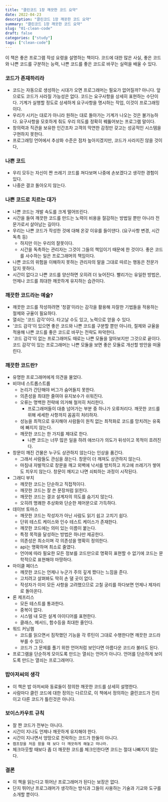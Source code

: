 ```yaml
---
title: "클린코드 1장 깨끗한 코드 요약"
date: 2022-04-23
description: "클린코드 1장 깨끗한 코드 요약"
summary: "클린코드 1장 깨끗한 코드 요약"
slug: "01-clean-code"
draft: false
categories: ["study"]
tags: ["clean-code"]
---
```


이 책은 좋은 프로그램 작성 요령을 설명하는 책이다. 코드에 대한 많은 사실, 좋은 코드와 나쁜 코드를 구분하는 능력, 나쁜 코드를 좋은 코드로 바꾸는 실력을 배울 수 있다.

### 코드가 존재하리라

- 코드는 자동으로 생성하는 시대가 오면 프로그래머는 필요가 없어질까? 아니다. 앞으로도 코드가 사라질 가능성은 없다. 코드는 요구사항을 상세히 표현하는 수단이다. 기계가 실행할 정도로 상세하게 요구사항을 명시하는 작업, 이것이 프로그래밍이다.
- 우리가 시키는 대로가 아니라 원하는 대로 돌아가는 기계가 나오는 것은 불가능하다. 요구사항을 모호하게 줘도 우리 의도를 정확히 꿰뚫어보는 프로그램 말이다.
- 창의력과 직관을 보유한 인간조차 고객의 막연한 감정만 갖고는 성공적인 시스템을 구현하지 못한다.
- 프로그래밍 언어에서 추상화 수준은 점차 높아지겠지만, 코드가 사라지진 않을 것이다,

### 나쁜 코드

- 우리 모두는 자신이 짠 쓰레기 코드를 쳐다보며 나중에 손보겠다고 생각한 경험이 있다.
- 나중은 결코 돌아오지 않는다.

### 나쁜 코드로 치르는 대가

- 나쁜 코드는 개발 속도를 크게 떨어뜨린다.
- 시간을 들여 깨끗한 코드를 만드는 노력이 비용을 절감하는 방법일 뿐만 아니라 전문가로서 살아남는 길이다.
- 우리는 나쁜 코드가 작성한 것에 대해 온갖 이유를 들이댄다. (요구사항 변경, 시간 독촉 등)
  - 하지만 이는 우리의 잘못이다.
  - 시간을 독촉하는 관리자는 그것이 그들의 책임이기 때문에 한 것이다. 좋은 코드를 사수하는 일은 프로그래머의 책임이다.
- 나쁜 코드의 위험을 이해하지 못하는 관리자의 말을 그대로 따르는 행동은 전문가 답지 못하다.
- 시간이 없다고 나쁜 코드를 양산하면 오히려 더 늦어진다. 빨리가는 유일한 방법은, 언제나 코드를 최대한 깨끗하게 유지하는 습관이다.

### 깨끗한 코드라는 예술?

- 깨끗한 코드를 작성하려면 '청결'이라는 감각을 활용해 자잘한 기법들을 적용하는 절제와 규율이 필요하다.
- 열쇠는 '코드 감각'이다. 타고날 수도 있고, 노력으로 얻을 수 있다.
- '코드 감각'이 있으면 좋은 코드와 나쁜 코드를 구분할 뿐만 아니라, 절제와 규율을 적용해 나쁜 코드를 좋은 코드로 바꾸는 전략도 파악한다.
- '코드 감각'이 없는 프로그래머도 때로는 나쁜 모듈을 알아보지만 그것으로 끝이다. 코드 감각'이 있는 프로그래머는 나쁜 모듈을 보면 좋은 모듈로 개선할 방안을 떠올린다.

### 깨끗한 코드란?

- 유명한 프로그래머에게 의견을 물었다.
- 비야네 스트롭스트룹
  - 논리가 간단해야 버그가 숨어들지 못한다.
  - 의존성을 최대한 줄여야 유지보수가 쉬워진다.
  - 오류는 명백한 전략에 의거해 철저히 처리한다.
    - 프로그래머들이 대충 넘어가는 부분 중 하나가 오류처리다. 깨끗한 코드를 위해 세세한 사항까지 꼼꼼히 처리하자.
  - 성능을 최적으로 유지해야 사람들이 원칙 없는 최적화로 코드를 망치려는 유혹에 빠지지 않는다.
  - 깨끗한 코드는 한 가지를 제대로 한다.
    - 나쁜 코드는 너무 많은 일을 하려 애쓰다가 의도가 뒤섞이고 목적이 흐려진다.
- 창문이 깨진 건물은 누구도 상관하지 않는다는 인상을 품긴다.
  - 그래서 사람들도 관심을 끊는다. 창문이 더 깨져도 상관하지 않는다.
  - 마침내 자발적으로 창문을 깨고 외벽에 낙서를 방치하고 차고에 쓰레기가 쌓여도 치우지 않는다. 창문이 깨지고 나면 쇠퇴하는 과정이 시작된다.
- 그래디 부치
  - 깨끗한 코드는 단순하고 직접적이다.
  - 깨끗한 코드는 잘 쓴 문장처럼 읽힌다.
  - 깨끗한 코드는 결코 설계자의 의도를 숨기지 않는다.
  - 오히려 명쾌한 추상화와 단순한 제어문으로 가득하다.
- 데이브 토마스
  - 깨끗한 코드는 작성자가 아닌 사람도 읽기 쉽고 고치기 쉽다.
  - 단위 테스트 케이스와 인수 테스트 케이스가 존재한다.
  - 깨끗한 코드에는 의미 있는 이름이 붙는다.
  - 특정 목적을 달성하는 방법은 하나만 제공한다.
  - 의존성은 최소이며 각 의존성을 명확히 정의한다.
  - api는 명확하며 최소로 줄였다.
  - 언어에 따라 필요한 모든 정보를 코드만으로 명확히 표현할 수 없기에 코드는 문학적으로 표현해야 마땅하다.
- 마이클 페더스
  - 깨끗한 코드는 언제나 누군가 주의 깊게 짰다는 느낌을 준다.
  - 고치려고 살펴봐도 딱히 손 댈 곳이 없다.
  - 작성자가 이미 모든 사항을 고려했으므로 고칠 궁리를 하다보면 언제나 제자리로 돌아온다.
- 론 제프리스
  - 모든 테스트를 통과한다.
  - 중복이 없다.
  - 시스템 내 모든 설계 아이디어를 표현한다.
  - 클래스, 메서드, 함수등을 최대한 줄인다.
- 워드 커닝햄
  - 코드를 읽으면서 짐작했던 기능을 각 루틴이 그대로 수행한다면 깨끗한 코드라 부를 수 있다.
  - 코드가 그 문제를 풀기 위한 언어처럼 보인다면 아름다운 코드라 불러도 된다.
- 프로그램을 단순하게 모이도록 만드는 열쇠는 언어가 아니다. 언어를 단순하게 보이도록 만드는 열쇠는 프로그래머다.

### 밥아저씨의 생각

- 이 책은 밥 아저씨와 동료들이 정의한 깨끗한 코드를 상세히 설명한다.
- 사람마다 클린 코드에 대한 정의는 다르므로, 이 책에서 정의하는 클린코드가 진리이고 다른 코드가 틀린것은 아니다.

### 보이스카우트 규칙

- 잘 짠 코드가 전부는 아니다.
- 시간이 지나도 언제나 깨끗하게 유지해야 한다.
- 시간이 지나면서 엉망으로 전락하는 코드가 한둘이 아니다.
- `캠프장을 처음 왔을 때 보다 더 깨끗하게 해놓고 떠나라.`
- 체크아웃할 때보다 좀 더 깨끗한 코드를 체크인한다면 코드는 절대 나빠지지 않는다.

### 결론

- 이 책을 읽는다고 뛰어난 프로그래머가 된다는 보장은 없다.
- 단지 뛰어난 프로그래머가 생각하는 방식과 그들이 사용하는 기술과 기교와 도구를 소개할 뿐이다.
